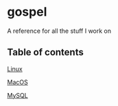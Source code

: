 # gospel
A reference for all the stuff I work on

## Table of contents

[Linux](Contents/Linux)

[MacOS](Contents/MacOS)

[MySQL](Contents/MySQL)

